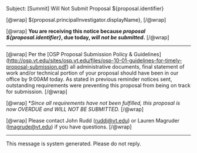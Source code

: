 Subject: [Summit] Will Not Submit Proposal ${proposal.identifier}

[@wrap]
${proposal.principalInvestigator.displayName},
[/@wrap]

[@wrap]
**You are receiving this notice because *proposal ${proposal.identifier}*, due today, *will not be submitted*.**
[/@wrap]

---------------------------------------------------------------------

[@wrap]
Per the [OSP Proposal Submission Policy & Guidelines] (http://osp.vt.edu/sites/osp.vt.edu/files/osp-10-01-guidelines-for-timely-proposal-submission.pdf) all administrative documents, final statement of work and/or technical portion of your proposal should have been in our office by 9:00AM today. As stated in previous reminder notices sent, outstanding requirements were preventing this proposal from being on track for submission. 
[/@wrap]

[@wrap]
**Since all requirements have not been fulfilled, this proposal is now OVERDUE and *WILL NOT BE SUBMITTED.**
[/@wrap]

[@wrap]
Please contact John Rudd (ruddj@vt.edu) or Lauren Magruder (lmagrude@vt.edu) if you have questions.
[/@wrap]

---------------------------------------------------------------------
This message is system generated.
Please do not reply.

